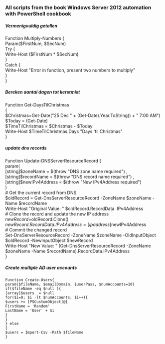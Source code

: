 ### All scripts from the book Windows Server 2012 automation with PowerShell cookbook


##### Vermenigvuldig getallen

Function Multiply-Numbers {  
Param($FirstNum, $SecNum)  
Try {  
Write-Host ($FirstNum * $SecNum)  
}  
Catch {   
  Write-Host "Error in function, present two numbers to multiply"  
  }   
}  


##### Bereken aantal dagen tot kerstmist

Function Get-DaysTilChristmas   
{  
$Christmas=Get-Date("25 Dec " + (Get-Date).Year.ToString() + " 7:00 AM")  
$Today = (Get-Date)  
$TimeTilChristmas = $Christmas - $Today  
Write-Host $TimeTilChristmas.Days "Days 'til Christmas"  
}


##### update dns records

Function Update-DNSServerResourceRecord {  
param(  
[string]$zoneName = $(throw "DNS zone name required")  
,[string]$recordName = $(throw "DNS record name required")  
,[string]$newIPv4Address = $(throw "New IPv4Address required")  
)  
\# Get the current record from DNS  
$oldRecord = Get-DnsServerResourceRecord -ZoneName $zoneName -Name $recordName  
Write-Host "Original Value: " $oldRecord.RecordData. IPv4Address  
\# Clone the record and update the new IP address  
$newRecord=$oldRecord.Clone()  
$newRecord.RecordData.IPv4Address = [ipaddress]$newIPv4Address  
\# Commit the changed record  
Set-DnsServerResourceRecord -ZoneName $zoneName -OldInputObject $oldRecord -NewInputObject $newRecord  
Write-Host "New Value: " (Get-DnsServerResourceRecord -ZoneName $zoneName -Name $recordName).RecordData.IPv4Address  
}


##### Create multiple AD user accounts
```
Function Create-Users{  
param($fileName, $emailDomain, $userPass, $numAccounts=10)  
if($fileName -eq $null ){  
[array]$users  = $null  
for($i=0; $i -lt $numAccounts; $i++){  
$users += [PSCustomObject]@{  
FirstName = 'Random'  
LastName = 'User' + $i  
}  
}  
} else  
{   
$users = Import-Csv -Path $fileName   
}
```
